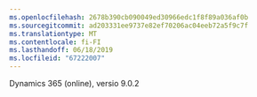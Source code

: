 ```yaml
---
ms.openlocfilehash: 2678b390cb090049ed30966edc1f8f89a036af0b
ms.sourcegitcommit: ad203331ee9737e82ef70206ac04eeb72a5f9c7f
ms.translationtype: MT
ms.contentlocale: fi-FI
ms.lasthandoff: 06/18/2019
ms.locfileid: "67222007"
---
```

Dynamics 365 (online), versio 9.0.2
